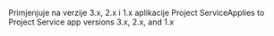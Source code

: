 <span data-ttu-id="ed116-101">Primjenjuje na verzije 3.x, 2.x i 1.x aplikacije Project Service</span><span class="sxs-lookup"><span data-stu-id="ed116-101">Applies to Project Service app versions 3.x, 2.x, and 1.x</span></span>
